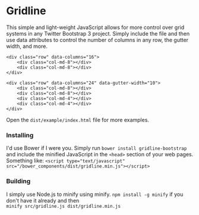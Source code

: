 Gridline
===========

This simple and light-weight JavaScript allows for more control over grid systems in any Twitter Bootstrap 3 project.
Simply include the file and then use data attributes to control the number of columns in any row, the gutter width, and more.

```
<div class="row" data-columns="16">
	<div class="col-md-8"></div>
	<div class="col-md-8"></div>
</div>
```

```
<div class="row" data-columns="24" data-gutter-width="10">
	<div class="col-md-8"></div>
	<div class="col-md-8"></div>
	<div class="col-md-4"></div>
	<div class="col-md-4"></div>
</div>
```

Open the ```dist/example/index.html``` file for more examples.

### Installing

I'd use Bower if I were you. Simply run ```bower install gridline-bootstrap``` and include the minified JavaScript in the ```<head>``` 
section of your web pages. Something like: ```<script type="text/javascript" src="/bower_components/dist/gridline.min.js"></script>```

### Building

I simply use Node.js to minify using minify. ```npm install -g minify``` if you don't have it already and then    
```minify src/gridline.js dist/gridline.min.js```